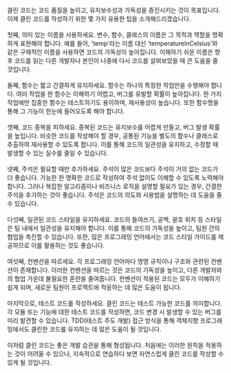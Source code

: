<p>클린 코드는 코드 품질을 높이고, 유지보수성과 가독성을 증진시키는 것이 목표입니다. 이제 클린 코드를 작성하기 위한 몇 가지 유용한 팁을 소개해드리겠습니다.<br /><br />첫째, 의미 있는 이름을 사용하세요. 변수, 함수, 클래스의 이름은 그 목적과 역할을 명확하게 표현해야 합니다. 예를 들어, 'temp'라는 이름 대신 'temperatureInCelsius'와 같은 구체적인 이름을 사용하면 코드의 가독성이 높아집니다. 이해하기 쉬운 이름은 향후 코드를 읽는 다른 개발자나 본인이 나중에 다시 코드를 살펴보았을 때 큰 도움을 줄 것입니다.<br /><br />둘째, 함수는 짧고 간결하게 유지하세요. 함수는 하나의 특정한 작업만을 수행해야 합니다. 여러 작업을 한 함수는 이해하기 어렵고, 버그를 유발할 확률이 높아집니다. 한 가지 작업에만 집중한 함수는 테스트하기도 용이하며, 재사용성이 높습니다. 또한 함수명을 통해 그 기능이 한눈에 들어오도록 해야 합니다.<br /><br />셋째, 코드 중복을 피하세요. 중복된 코드는 유지보수를 어렵게 만들고, 버그 발생 확률을 높입니다. 비슷한 코드를 작성해야 할 경우, 공통된 기능을 별도의 함수나 클래스로 추출하여 재사용할 수 있도록 합니다. 이를 통해 코드의 일관성을 유지하고, 수정할 때 발생할 수 있는 실수를 줄일 수 있습니다.<br /><br />넷째, 주석은 필요할 때만 추가하세요. 주석이 많은 코드보다 주석이 거의 없는 코드가 더 좋습니다. 가능한 한 명확한 코드로 작성하여 주석 없이도 이해할 수 있도록 노력해야 합니다. 그러나 복잡한 알고리즘이나 비즈니스 로직을 설명할 필요가 있는 경우, 간결한 주석을 추가하는 것이 좋습니다. 주석은 코드의 의도와 사용법을 설명하는 데 도움을 줄 수 있습니다.<br /><br />다섯째, 일관된 코드 스타일을 유지하세요. 코드의 들여쓰기, 공백, 괄호 위치 등 스타일은 팀 내에서 일관성을 유지해야 합니다. 이를 통해 코드의 가독성을 높이고, 팀원 간의 협업을 촉진할 수 있습니다. 또한, 많은 프로그래밍 언어에서는 코드 스타일 가이드를 제공하므로 이를 활용하는 것도 좋습니다.<br /><br />여섯째, 컨벤션을 따르세요. 각 프로그래밍 언어마다 명명 규칙이나 구조와 관련된 컨벤션이 존재합니다. 이러한 컨벤션을 따르는 것은 코드의 가독성을 높이고, 다른 개발자와의 협업 가운데 불필요한 혼란을 줄여줍니다. 컨벤션이 적용된 코드는 모두가 이해하기 쉽게 되며, 새로운 팀원이 프로젝트에 적응하는 데 많은 도움이 됩니다.<br /><br />마지막으로, 테스트 코드를 작성하세요. 클린 코드는 테스트 가능한 코드를 의미합니다. 각 모듈 또는 기능에 대한 테스트 코드를 작성하면, 코드 변경 시 발생할 수 있는 버그를 미리 발견할 수 있습니다. TDD(테스트 주도 개발) 접근 방식을 통해 객체지향 프로그래밍에서도 클린한 코드를 유지하는 데 많은 도움이 될 것입니다.<br /><br />이처럼 클린 코드는 좋은 개발 습관을 통해 형성됩니다. 처음에는 이러한 원칙을 적용하는 것이 어려울 수 있으나, 지속적으로 연습하다 보면 자연스럽게 클린 코드를 작성할 수 있게 될 것입니다.</p>